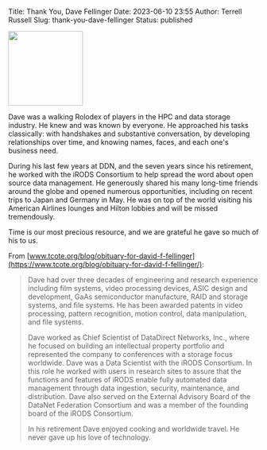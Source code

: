Title: Thank You, Dave Fellinger
Date: 2023-06-10 23:55
Author: Terrell Russell
Slug: thank-you-dave-fellinger
Status: published

<img src="{static}/images/dave_fellinger.jpg" width="150px" />

<br />

Dave was a walking Rolodex of players in the HPC and data storage industry.  He knew and was known by everyone.
He approached his tasks classically: with handshakes and substantive conversation, by developing relationships
over time, and knowing names, faces, and each one's business need.

During his last few years at DDN, and the seven years since his retirement, he worked with the iRODS Consortium
to help spread the word about open source data management.  He generously shared his many long-time friends
around the globe and opened numerous opportunities, including on recent trips to Japan and Germany in May.
He was on top of the world visiting his American Airlines lounges and Hilton lobbies and will be missed tremendously.

Time is our most precious resource, and we are grateful he gave so much of his to us.

From [www.tcote.org/blog/obituary-for-david-f-fellinger](https://www.tcote.org/blog/obituary-for-david-f-fellinger/):

> Dave had over three decades of engineering and research experience including film systems, video processing devices, ASIC design and development, GaAs semiconductor manufacture, RAID and storage systems, and file systems. He has been awarded patents in video processing, pattern recognition, motion control, data manipulation, and file systems.
> 
> Dave worked as Chief Scientist of DataDirect Networks, Inc., where he focused on building an intellectual property portfolio and represented the company to conferences with a storage focus worldwide. Dave was a Data Scientist with the iRODS Consortium. In this role he worked with users in research sites to assure that the functions and features of iRODS enable fully automated data management through data ingestion, security, maintenance, and distribution. Dave also served on the External Advisory Board of the DataNet Federation Consortium and was a member of the founding board of the iRODS Consortium.
> 
> In his retirement Dave enjoyed cooking and worldwide travel. He never gave up his love of technology.

